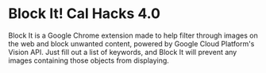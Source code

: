 # Block It! Cal Hacks 4.0

Block It is a Google Chrome extension made to help filter through images on the web and block unwanted content, powered by Google Cloud Platform's Vision API. Just fill out a list of keywords, and Block It will prevent any images containing those objects from displaying.

